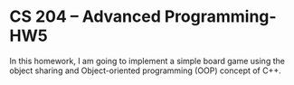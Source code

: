 # CS 204 – Advanced Programming-  HW5
 In this homework, I am going to implement a simple board game using the object sharing and Object-oriented programming (OOP) concept of C++. 
